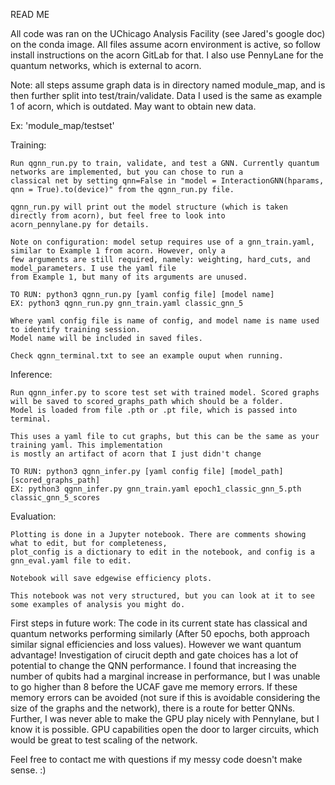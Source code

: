 READ ME

All code was ran on the UChicago Analysis Facility (see Jared's google doc) on the conda image. All files assume acorn environment is active, so follow install instructions on the acorn GitLab for that. I also use PennyLane for the quantum networks, which is external to acorn.

Note: all steps assume graph data is in directory named module_map, and is then further split into test/train/validate. Data I used is the same as example 1 of acorn, which is outdated. May want to obtain new data.


Ex: 'module_map/testset'

Training:

    Run qgnn_run.py to train, validate, and test a GNN. Currently quantum networks are implemented, but you can chose to run a    
    classical net by setting qnn=False in "model = InteractionGNN(hparams, qnn = True).to(device)" from the qgnn_run.py file.

    qgnn_run.py will print out the model structure (which is taken directly from acorn), but feel free to look into 
    acorn_pennylane.py for details.

    Note on configuration: model setup requires use of a gnn_train.yaml, similar to Example 1 from acorn. However, only a
    few arguments are still required, namely: weighting, hard_cuts, and model_parameters. I use the yaml file 
    from Example 1, but many of its arguments are unused.

    TO RUN: python3 qgnn_run.py [yaml config file] [model name]
    EX: python3 qgnn_run.py gnn_train.yaml classic_gnn_5

    Where yaml config file is name of config, and model name is name used to identify training session. 
    Model name will be included in saved files.

    Check qgnn_terminal.txt to see an example ouput when running.


Inference:

    Run qgnn_infer.py to score test set with trained model. Scored graphs will be saved to scored_graphs_path which should be a folder.
    Model is loaded from file .pth or .pt file, which is passed into terminal.

    This uses a yaml file to cut graphs, but this can be the same as your training yaml. This implementation 
    is mostly an artifact of acorn that I just didn't change

    TO RUN: python3 qgnn_infer.py [yaml config file] [model_path] [scored_graphs_path]
    EX: python3 qgnn_infer.py gnn_train.yaml epoch1_classic_gnn_5.pth classic_gnn_5_scores


Evaluation:

    Plotting is done in a Jupyter notebook. There are comments showing what to edit, but for completeness, 
    plot_config is a dictionary to edit in the notebook, and config is a gnn_eval.yaml file to edit.

    Notebook will save edgewise efficiency plots.

    This notebook was not very structured, but you can look at it to see some examples of analysis you might do.

First steps in future work: The code in its current state has classical and quantum networks performing similarly (After 50 epochs, both approach similar signal efficiencies and loss values). However we want quantum advantage! Investigation of cirucit depth and gate choices has a lot of potential to change the QNN performance. I found that increasing the number of qubits had a marginal increase in performance, but I was unable to go higher than 8 before the UCAF gave me memory errors. If these memory errors can be avoided (not sure if this is avoidable considering the size of the graphs and the network), there is a route for better QNNs. Further, I was never able to make the GPU play nicely with Pennylane, but I know it is possible. GPU capabilities open the door to larger circuits, which would be great to test scaling of the network. 

Feel free to contact me with questions if my messy code doesn't make sense. :)





